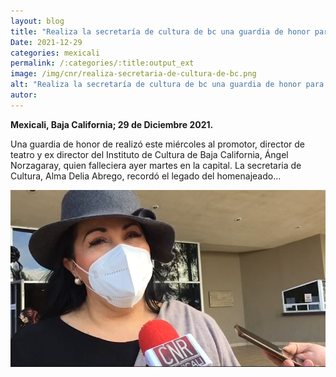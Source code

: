 ```yaml
---
layout: blog
title: "Realiza la secretaría de cultura de bc una guardia de honor para ángel norzagaray"
Date: 2021-12-29
categories: mexicali
permalink: /:categories/:title:output_ext
image: /img/cnr/realiza-secretaria-de-cultura-de-bc.png
alt: "Realiza la secretaría de cultura de bc una guardia de honor para ángel norzagaray"
autor:
---
```


**Mexicali, Baja California; 29 de Diciembre 2021.** 

Una guardia de honor de realizó este miércoles al promotor, director de teatro y ex director del Instituto de Cultura de Baja California, Ángel Norzagaray, quien falleciera ayer martes en la capital. La secretaria de Cultura, Alma Delia Abrego, recordó el legado del homenajeado…

<div id="carouselExampleSlidesOnly" class="carousel slide" data-ride="carousel">
  <div class="carousel-inner">
    <div class="carousel-item active">
       <img class="d-block w-100" src="/img/cnr/realiza-secretaria-de-cultura-de-bc.png" loading="lazy"  alt="Realiza la secretaría de cultura de bc una guardia de honor para ángel norzagaray">
    </div>
  </div>
</div>